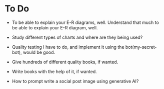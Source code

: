 # To Do

- To be able to explain your E-R diagrams, well. Understand that much to be able to explain your E-R diagram, well.

- Study different types of charts and where are they being used?

- Quality testing I have to do, and implement it using the bot(my-secret-bot), would be good.
- Give hundreds of different quality books, if wanted.
- Write books with the help of it, if wanted.
- How to prompt write a social post image using generative AI?
<!-- It should have humanities to support coding, and quotes and life understandings to support coding. -->